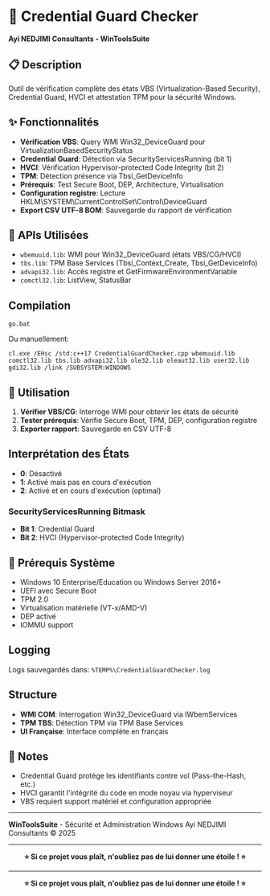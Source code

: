 # 🚀 Credential Guard Checker


**Ayi NEDJIMI Consultants - WinToolsSuite**

## 📋 Description

Outil de vérification complète des états VBS (Virtualization-Based Security), Credential Guard, HVCI et attestation TPM pour la sécurité Windows.


## ✨ Fonctionnalités

- **Vérification VBS**: Query WMI Win32_DeviceGuard pour VirtualizationBasedSecurityStatus
- **Credential Guard**: Détection via SecurityServicesRunning (bit 1)
- **HVCI**: Vérification Hypervisor-protected Code Integrity (bit 2)
- **TPM**: Détection présence via Tbsi_GetDeviceInfo
- **Prérequis**: Test Secure Boot, DEP, Architecture, Virtualisation
- **Configuration registre**: Lecture HKLM\SYSTEM\CurrentControlSet\Control\DeviceGuard
- **Export CSV UTF-8 BOM**: Sauvegarde du rapport de vérification


## 🔌 APIs Utilisées

- `wbemuuid.lib`: WMI pour Win32_DeviceGuard (états VBS/CG/HVCI)
- `tbs.lib`: TPM Base Services (Tbsi_Context_Create, Tbsi_GetDeviceInfo)
- `advapi32.lib`: Accès registre et GetFirmwareEnvironmentVariable
- `comctl32.lib`: ListView, StatusBar


## Compilation

```batch
go.bat
```

Ou manuellement:
```batch
cl.exe /EHsc /std:c++17 CredentialGuardChecker.cpp wbemuuid.lib comctl32.lib tbs.lib advapi32.lib ole32.lib oleaut32.lib user32.lib gdi32.lib /link /SUBSYSTEM:WINDOWS
```


## 🚀 Utilisation

1. **Vérifier VBS/CG**: Interroge WMI pour obtenir les états de sécurité
2. **Tester prérequis**: Vérifie Secure Boot, TPM, DEP, configuration registre
3. **Exporter rapport**: Sauvegarde en CSV UTF-8


## Interprétation des États

- **0**: Désactivé
- **1**: Activé mais pas en cours d'exécution
- **2**: Activé et en cours d'exécution (optimal)

### SecurityServicesRunning Bitmask

- **Bit 1**: Credential Guard
- **Bit 2**: HVCI (Hypervisor-protected Code Integrity)


## 📌 Prérequis Système

- Windows 10 Enterprise/Education ou Windows Server 2016+
- UEFI avec Secure Boot
- TPM 2.0
- Virtualisation matérielle (VT-x/AMD-V)
- DEP activé
- IOMMU support


## Logging

Logs sauvegardés dans: `%TEMP%\CredentialGuardChecker.log`


## Structure

- **WMI COM**: Interrogation Win32_DeviceGuard via IWbemServices
- **TPM TBS**: Détection TPM via TPM Base Services
- **UI Française**: Interface complète en français


## 💬 Notes

- Credential Guard protège les identifiants contre vol (Pass-the-Hash, etc.)
- HVCI garantit l'intégrité du code en mode noyau via hyperviseur
- VBS requiert support matériel et configuration appropriée

- --

**WinToolsSuite** - Sécurité et Administration Windows
Ayi NEDJIMI Consultants © 2025


- --

<div align="center">

**⭐ Si ce projet vous plaît, n'oubliez pas de lui donner une étoile ! ⭐**

</div>

---

<div align="center">

**⭐ Si ce projet vous plaît, n'oubliez pas de lui donner une étoile ! ⭐**

</div>